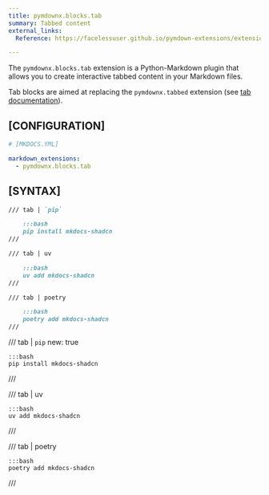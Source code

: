 ```yaml
---
title: pymdownx.blocks.tab
summary: Tabbed content
external_links:
  Reference: https://facelessuser.github.io/pymdown-extensions/extensions/blocks/plugins/tab/

---
```




The `pymdownx.blocks.tab` extension is a Python-Markdown plugin that allows you to create interactive tabbed content in your Markdown files.

Tab blocks are aimed at replacing the `pymdownx.tabbed` extension (see [tab documentation](https://facelessuser.github.io/pymdown-extensions/extensions/blocks/plugins/tab/#tab)).

## [CONFIGURATION]

```yaml
# [MKDOCS.YML]

markdown_extensions:
  - pymdownx.blocks.tab
```

## [SYNTAX]

```md
/// tab | `pip`

    :::bash
    pip install mkdocs-shadcn
///

/// tab | uv

    :::bash
    uv add mkdocs-shadcn
///

/// tab | poetry

    :::bash
    poetry add mkdocs-shadcn
///
```

/// tab | `pip`
    new: true

    :::bash
    pip install mkdocs-shadcn
///

/// tab | uv

    :::bash
    uv add mkdocs-shadcn
///

/// tab | poetry

    :::bash
    poetry add mkdocs-shadcn
///
